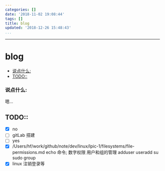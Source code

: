 ```yaml
---
categories: []
date: '2018-11-02 19:08:44'
tags: []
title: blog
updated: '2018-12-26 15:48:43'
...
```

---
# blog

<!-- MarkdownTOC -->

- [说点什么:](#%E8%AF%B4%E7%82%B9%E4%BB%80%E4%B9%88)
- [TODO::](#todo)

<!-- /MarkdownTOC -->
<a id="%E8%AF%B4%E7%82%B9%E4%BB%80%E4%B9%88"></a>
### 说点什么:
嗯...

<a id="todo"></a>
## TODO::
- [x] no
- [ ] gitLab 搭建
- [ ] yes
- [x] /Users/hf/work/github/note/dev/linux/lpic-1/filesystems/file-permissions.md
    echo 命令; 数字权限
    用户和组的管理 adduser useradd su sudo group
- [x] linux 注销登录等
